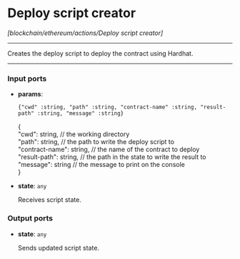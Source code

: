 # Deploy script creator

_[blockchain/ethereum/actions/Deploy script creator]_

---

Creates the deploy script to deploy the contract using Hardhat.<br>

---

### Input ports

* __params__: 
    ```
    {"cwd" :string, "path" :string, "contract-name" :string, "result-path" :string, "message" :string}
    ```

    {<br>
      "cwd": string, // the working directory<br>
      "path": string, // the path to write the deploy script to<br>
      "contract-name": string, // the name of the contract to deploy<br>
      "result-path": string, // the path in the state to write the result to<br>
      "message": string // the message to print on the console<br>
    }<br>


* __state__: ` any `

    Receives script state.<br>

### Output ports

* __state__: ` any `

    Sends updated script state.<br>

